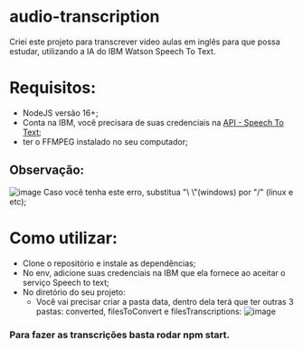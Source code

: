 # audio-transcription
Criei este projeto para transcrever video aulas em inglês para que possa estudar, utilizando a IA do IBM Watson Speech To Text.

# Requisitos:
- NodeJS versão 16+;
- Conta na IBM, você precisara de suas credenciais na [API - Speech To Text](https://cloud.ibm.com/services/speech-to-text);
- ter o FFMPEG instalado no seu computador;

## Observação:
![image](https://user-images.githubusercontent.com/53787626/181650584-3f538b22-68d9-4265-a456-5ef5658a3fa0.png)
Caso você tenha este erro, substitua "\ \\"(windows) por "/" (linux e etc);


# Como utilizar:
- Clone o repositório e instale as dependências;
- No env, adicione suas credenciais na IBM que ela fornece ao aceitar o serviço Speech to text;
- No diretório do seu projeto:
  - Você vai precisar criar a pasta data, dentro dela terá que ter outras 3 pastas: converted, filesToConvert e filesTranscriptions:
![image](https://user-images.githubusercontent.com/53787626/179411293-28df25b2-cb1a-4cae-a017-d4a998025ed9.png)

### Para fazer as transcrições basta rodar npm start.




